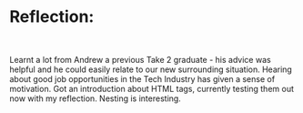 <h1>Reflection:</h1>
<br
/>
<p>Learnt a lot from Andrew a previous Take 2 graduate - his advice was helpful and he could easily relate to our new surrounding situation. Hearing about good job opportunities in the Tech Industry has given a sense of motivation. Got an introduction about HTML tags, currently testing them out now with my reflection. Nesting is interesting.</p>